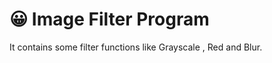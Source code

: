 # &#128512; Image Filter Program 

It contains some filter functions like Grayscale , Red and Blur.
